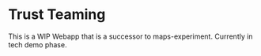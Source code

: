 # Trust Teaming

This is a WIP Webapp that is a successor to maps-experiment. Currently in tech demo phase.